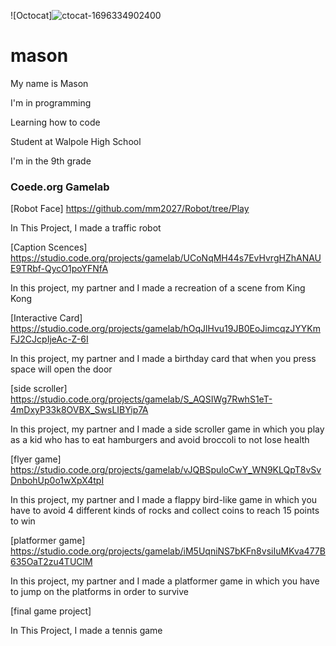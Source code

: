 ![Octocat]![ctocat-1696334902400](https://github.com/mm2027/mason/assets/146838324/daca09b4-2211-4bb9-a245-eb9157946caf)


# mason
My name is Mason

I'm in programming

Learning how to code

Student at Walpole High School

I'm in the 9th grade

### Coede.org Gamelab
[Robot Face] https://github.com/mm2027/Robot/tree/Play

In This Project, I made a traffic robot 

[Caption Scences] https://studio.code.org/projects/gamelab/UCoNqMH44s7EvHvrgHZhANAUE9TRbf-QycO1poYFNfA

In this project, my partner and I made a recreation of a scene from King Kong

[Interactive Card] https://studio.code.org/projects/gamelab/hOqJlHvu19JB0EoJimcqzJYYKmFJ2CJcpIjeAc-Z-6I

In this project, my partner and I made a birthday card that when you press space will open the door

[side scroller] https://studio.code.org/projects/gamelab/S_AQSIWg7RwhS1eT-4mDxyP33k8OVBX_SwsLIBYip7A

In this project, my partner and I made a side scroller game in which you play as a kid who has to eat hamburgers and avoid broccoli to not lose health

[flyer game] https://studio.code.org/projects/gamelab/vJQBSpuloCwY_WN9KLQpT8vSvDnbohUp0o1wXpX4tpI

In this project, my partner and I made a flappy bird-like game in which you have to avoid 4 different kinds of rocks and collect coins to reach 15 points to win 

[platformer game] https://studio.code.org/projects/gamelab/iM5UqniNS7bKFn8vsiIuMKva477B635OaT2zu4TUClM

In this project, my partner and I made a platformer game in which you have to jump on the platforms in order to survive

[final game project]

In This Project, I made a tennis game
